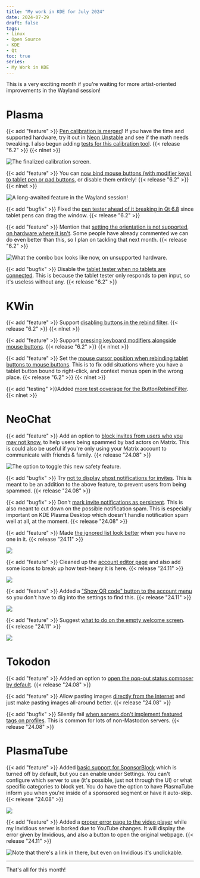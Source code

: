 ```yaml
---
title: "My work in KDE for July 2024"
date: 2024-07-29
draft: false
tags:
- Linux
- Open Source
- KDE
- Qt
toc: true
series:
- My Work in KDE
---
```


This is a very exciting month if you're waiting for more artist-oriented improvements in the Wayland session!

# Plasma

{{< add "feature" >}} [Pen calibration is merged](https://invent.kde.org/plasma/plasma-desktop/-/merge_requests/1833)! If you have the time and supported hardware, try it out in [Neon Unstable](https://neon.kde.org/download) and see if the math needs tweaking. I also begun adding [tests for this calibration tool](https://invent.kde.org/plasma/plasma-desktop/-/merge_requests/2374). {{< release "6.2" >}} {{< nlnet >}}

![The finalized calibration screen.](calibration.webp)

{{< add "feature" >}} You can [now bind mouse buttons (with modifier keys) to tablet pen or pad buttons](https://invent.kde.org/plasma/plasma-desktop/-/merge_requests/2384), or disable them entirely! {{< release "6.2" >}} {{< nlnet >}}

![A long-awaited feature in the Wayland session!](penbutton.webp)

{{< add "bugfix" >}} Fixed the [pen tester ahead of it breaking in Qt 6.8](https://invent.kde.org/plasma/plasma-desktop/-/merge_requests/2375) since tablet pens can drag the window. {{< release "6.2" >}}

{{< add "feature" >}} Mention that [setting the orientation is not supported, on hardware where it isn't](https://invent.kde.org/plasma/plasma-desktop/-/merge_requests/2400). Some people have already commented we can do even better than this, so I plan on tackling that next month. {{< release "6.2" >}}

![What the combo box looks like now, on unsupported hardware.](notsupported.webp)

{{< add "bugfix" >}} Disable the [tablet tester when no tablets are connected](https://invent.kde.org/plasma/plasma-desktop/-/merge_requests/2408). This is because the tablet tester only responds to pen input, so it's useless without any. {{< release "6.2" >}}

# KWin

{{< add "feature" >}} Support [disabling buttons in the rebind filter](https://invent.kde.org/plasma/kwin/-/merge_requests/6092). {{< release "6.2" >}} {{< nlnet >}}

{{< add "feature" >}} Support [pressing keyboard modifiers alongside mouse buttons](https://invent.kde.org/plasma/kwin/-/merge_requests/6095). {{< release "6.2" >}} {{< nlnet >}}

{{< add "feature" >}} Set the [mouse cursor position when rebinding tablet buttons to mouse buttons](https://invent.kde.org/plasma/kwin/-/merge_requests/6146). This is to fix odd situations where you have a tablet button bound to right-click, and context menus open in the wrong place. {{< release "6.2" >}} {{< nlnet >}}

{{< add "testing" >}}Added [more test coverage for the ButtonRebindFilter](https://invent.kde.org/plasma/kwin/-/merge_requests/6149). {{< nlnet >}}

# NeoChat

{{< add "feature" >}} Add an option to [block invites from users who you may not know](https://invent.kde.org/network/neochat/-/merge_requests/1819), to help users being spammed by bad actors on Matrix. This is could also be useful if you're only using your Matrix account to communicate with friends & family. {{< release "24.08" >}}

![The option to toggle this new safety feature.](invites.webp)

{{< add "bugfix" >}} Try [not to display ghost notifications for invites](https://invent.kde.org/network/neochat/-/merge_requests/1820). This is meant to be an addition to the above feature, to prevent users from being spammed. {{< release "24.08" >}}

{{< add "bugfix" >}} Don't [mark invite notifications as persistent](https://invent.kde.org/network/neochat/-/merge_requests/1821). This is also meant to cut down on the possible notification spam. This is especially important on KDE Plasma Desktop which doesn't handle notification spam well at all, at the moment. {{< release "24.08" >}}

{{< add "feature" >}} Made [the ignored list look better](https://invent.kde.org/network/neochat/-/merge_requests/1823) when you have no one in it. {{< release "24.11" >}}

![](ignored.webp)

{{< add "feature" >}} Cleaned up the [account editor page](https://invent.kde.org/network/neochat/-/merge_requests/1825) and also add some icons to break up how text-heavy it is here. {{< release "24.11" >}}

![](account.webp)

{{< add "feature" >}} Added a ["Show QR code" button to the account menu](https://invent.kde.org/network/neochat/-/merge_requests/1826) so you don't have to dig into the settings to find this. {{< release "24.11" >}}

![](qrcode.webp)

{{< add "feature" >}} Suggest [what to do on the empty welcome screen](https://invent.kde.org/network/neochat/-/merge_requests/1828). {{< release "24.11" >}}

![](welcome.webp)

# Tokodon

{{< add "feature" >}} Added an option to [open the pop-out status composer by default](https://invent.kde.org/network/tokodon/-/merge_requests/513). {{< release "24.08" >}}

{{< add "feature" >}} Allow pasting images [directly from the Internet](https://invent.kde.org/network/tokodon/-/merge_requests/514) and just make pasting images all-around better. {{< release "24.08" >}}

{{< add "bugfix" >}} Silently fail [when servers don't implement featured tags on profiles](https://invent.kde.org/network/tokodon/-/merge_requests/515). This is common for lots of non-Mastodon servers. {{< release "24.08" >}}

# PlasmaTube

{{< add "feature" >}} Added [basic support for SponsorBlock](https://invent.kde.org/multimedia/plasmatube/-/merge_requests/82) which is turned off by default, but you can enable under Settings. You can't configure which server to use (it's possible, just not through the UI) or what specific categories to block yet. You do have the option to have PlasmaTube inform you when you're inside of a sponsored segment or have it auto-skip. {{< release "24.08" >}}

![](sponsorblock.webp)

{{< add "feature" >}} Added a [proper error page to the video player](https://invent.kde.org/multimedia/plasmatube/-/commit/3961d5c2b79866fc27859052256e0520096d5638) while my Invidious server is borked due to YouTube changes. It will display the error given by Invidious, and also a button to open the original webpage. {{< release "24.11" >}}

![Note that there's a link in there, but even on Invidious it's unclickable.](error.webp)

---

That's all for this month!
